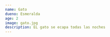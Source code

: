 ```yaml
---
name: Gato
dueno: Esmeralda
age: 2
image: gato.jpg
description: EL gato se ecapa todas las noches
---
```

